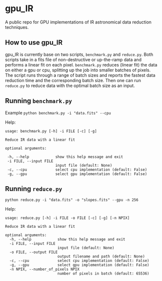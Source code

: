 # gpu_IR
A public repo for GPU implementations of IR astronomical data reduction techniques.

## How to use gpu_IR

gpu_IR is currently base on two scripts, `benchmark.py` and `reduce.py`. Both scripts take in a fits file of non-destructive or up-the-ramp data and performs a linear fit on each pixel. `benchmark.py` reduces (linear fit) the data on either a gpu or cpu, splitting up the job into smaller batches of pixels. The script runs through a range of batch sizes and reports the fastest data reduction time and the corresponding batch size. Then one can run `reduce.py` to reduce data with the optimal batch size as an input.


## Running `benchmark.py`

Example
` python benchmark.py -i "data.fits" --cpu `
 
 Help:

    usage: benchmark.py [-h] -i FILE [-c] [-g]

    Reduce IR data with a linear fit

    optional arguments:

     -h, --help            show this help message and exit
     -i FILE, --input FILE
                           input file (default: None)                      
     -c, --cpu             select cpu implementation (default: False)
     -g, --gpu             select gpu implementation (default: False)

  
  
## Running `reduce.py`

` python reduce.py -i "data.fits" -o "slopes.fits" --gpu -n 256 `

Help:
    
    usage: reduce.py [-h] -i FILE -o FILE [-c] [-g] [-n NPIX]

    Reduce IR data with a linear fit

    optional arguments:
      -h, --help            show this help message and exit
      -i FILE, --input FILE
                            input file (default: None)
      -o FILE, --output FILE
                            output filename and path (default: None)
      -c, --cpu             select cpu implementation (default: False)
      -g, --gpu             select gpu implementation (default: False)
      -n NPIX, --number_of_pixels NPIX
                            number of pixels in batch (default: 65536)
